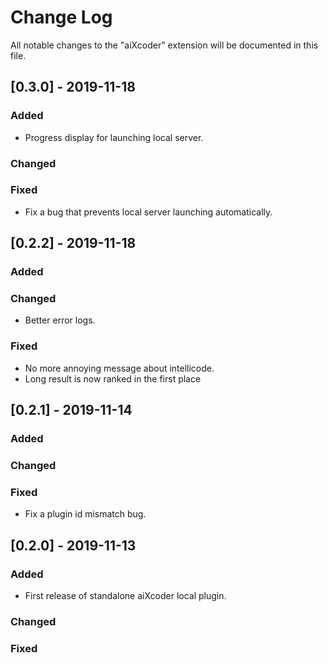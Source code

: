 # Change Log
All notable changes to the "aiXcoder" extension will be documented in this file.

## [0.3.0] - 2019-11-18

### Added
- Progress display for launching local server.

### Changed

### Fixed
- Fix a bug that prevents local server launching automatically.

## [0.2.2] - 2019-11-18

### Added

### Changed
- Better error logs.

### Fixed
- No more annoying message about intellicode.
- Long result is now ranked in the first place

## [0.2.1] - 2019-11-14

### Added

### Changed

### Fixed
- Fix a plugin id mismatch bug.

## [0.2.0] - 2019-11-13

### Added
- First release of standalone aiXcoder local plugin.

### Changed

### Fixed
